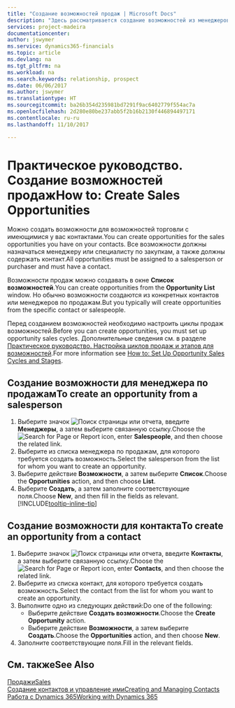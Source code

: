 ```yaml
---
title: "Создание возможностей продаж | Microsoft Docs"
description: "Здесь рассматривается создание возможностей из менеджеров по продажам или контактов в Dynamics 365 Business edition."
services: project-madeira
documentationcenter: 
author: jswymer
ms.service: dynamics365-financials
ms.topic: article
ms.devlang: na
ms.tgt_pltfrm: na
ms.workload: na
ms.search.keywords: relationship, prospect
ms.date: 06/06/2017
ms.author: jswymer
ms.translationtype: HT
ms.sourcegitcommit: ba26b354d235981bd7291f9ac6402779f554ac7a
ms.openlocfilehash: 2d280e80be237abb5f2b16b2130f446894497171
ms.contentlocale: ru-ru
ms.lasthandoff: 11/10/2017

---
```

# <a name="how-to-create-sales-opportunities"></a><span data-ttu-id="d0855-103">Практическое руководство. Создание возможностей продаж</span><span class="sxs-lookup"><span data-stu-id="d0855-103">How to: Create Sales Opportunities</span></span>
<span data-ttu-id="d0855-104">Можно создать возможности для возможностей торговли с имеющимися у вас контактами.</span><span class="sxs-lookup"><span data-stu-id="d0855-104">You can create opportunities for the sales opportunities you have on your contacts.</span></span> <span data-ttu-id="d0855-105">Все возможности должны назначаться менеджеру или специалисту по закупкам, а также должны содержать контакт.</span><span class="sxs-lookup"><span data-stu-id="d0855-105">All opportunities must be assigned to a salesperson or purchaser and must have a contact.</span></span>

<span data-ttu-id="d0855-106">Возможности продаж можно создавать в окне **Список возможностей**.</span><span class="sxs-lookup"><span data-stu-id="d0855-106">You can create opportunities from the **Opportunity List** window.</span></span> <span data-ttu-id="d0855-107">Но обычно возможности создаются из конкретных контактов или менеджеров по продажам.</span><span class="sxs-lookup"><span data-stu-id="d0855-107">But you typically will create opportunities from the specific contact or salespeople.</span></span>

<span data-ttu-id="d0855-108">Перед созданием возможностей необходимо настроить циклы продаж возможностей.</span><span class="sxs-lookup"><span data-stu-id="d0855-108">Before you can create opportunities, you must set up opportunity sales cycles.</span></span> <span data-ttu-id="d0855-109">Дополнительные сведения см. в разделе [Практическое руководство. Настройка циклов продаж и этапов для возможностей](marketing-how-setup-opportunity-sales-cycles-stages.md).</span><span class="sxs-lookup"><span data-stu-id="d0855-109">For more information see [How to: Set Up Opportunity Sales Cycles and Stages](marketing-how-setup-opportunity-sales-cycles-stages.md).</span></span>

## <a name="to-create-an-opportunity-from-a-salesperson"></a><span data-ttu-id="d0855-110">Создание возможности для менеджера по продажам</span><span class="sxs-lookup"><span data-stu-id="d0855-110">To create an opportunity from a salesperson</span></span>
1. <span data-ttu-id="d0855-111">Выберите значок ![Поиск страницы или отчета](media/ui-search/search_small.png "Значок поиска страницы или отчета"), введите **Менеджеры**, а затем выберите связанную ссылку.</span><span class="sxs-lookup"><span data-stu-id="d0855-111">Choose the ![Search for Page or Report](media/ui-search/search_small.png "Search for Page or Report icon") icon, enter **Salespeople**, and then choose the related link.</span></span>
2. <span data-ttu-id="d0855-112">Выберите из списка менеджера по продажам, для которого требуется создать возможность.</span><span class="sxs-lookup"><span data-stu-id="d0855-112">Select the salesperson from the list for whom you want to create an opportunity.</span></span>
3. <span data-ttu-id="d0855-113">Выберите действие **Возможности**, а затем выберите **Список**.</span><span class="sxs-lookup"><span data-stu-id="d0855-113">Choose the **Opportunities** action, and then choose **List**.</span></span>
4. <span data-ttu-id="d0855-114">Выберите **Создать**, а затем заполните соответствующие поля.</span><span class="sxs-lookup"><span data-stu-id="d0855-114">Choose **New**, and then fill in the fields as relevant.</span></span> [!INCLUDE[tooltip-inline-tip](includes/tooltip-inline-tip_md.md)]  



## <a name="to-create-an-opportunity-from-a-contact"></a><span data-ttu-id="d0855-115">Создание возможности для контакта</span><span class="sxs-lookup"><span data-stu-id="d0855-115">To create an opportunity from a contact</span></span>
1. <span data-ttu-id="d0855-116">Выберите значок ![Поиск страницы или отчета](media/ui-search/search_small.png "Значок поиска страницы или отчета"), введите **Контакты**, а затем выберите связанную ссылку.</span><span class="sxs-lookup"><span data-stu-id="d0855-116">Choose the ![Search for Page or Report](media/ui-search/search_small.png "Search for Page or Report icon") icon, enter **Contacts**, and then choose the related link.</span></span>
2. <span data-ttu-id="d0855-117">Выберите из списка контакт, для которого требуется создать возможность.</span><span class="sxs-lookup"><span data-stu-id="d0855-117">Select the contact from the list for whom you want to create an opportunity.</span></span>
3. <span data-ttu-id="d0855-118">Выполните одно из следующих действий:</span><span class="sxs-lookup"><span data-stu-id="d0855-118">Do one of the following:</span></span>
   * <span data-ttu-id="d0855-119">Выберите действие **Создать возможности**.</span><span class="sxs-lookup"><span data-stu-id="d0855-119">Choose the **Create Opportunity** action.</span></span>
   * <span data-ttu-id="d0855-120">Выберите действие **Возможности**, а затем выберите **Создать**.</span><span class="sxs-lookup"><span data-stu-id="d0855-120">Choose the  **Opportunities** action, and then choose **New**.</span></span>
4. <span data-ttu-id="d0855-121">Заполните соответствующие поля.</span><span class="sxs-lookup"><span data-stu-id="d0855-121">Fill in the relevant fields.</span></span>

## <a name="see-also"></a><span data-ttu-id="d0855-122">См. также</span><span class="sxs-lookup"><span data-stu-id="d0855-122">See Also</span></span>
[<span data-ttu-id="d0855-123">Продажи</span><span class="sxs-lookup"><span data-stu-id="d0855-123">Sales</span></span>](sales-manage-sales.md)  
[<span data-ttu-id="d0855-124">Создание контактов и управление ими</span><span class="sxs-lookup"><span data-stu-id="d0855-124">Creating and Managing Contacts</span></span>](marketing-contacts.md)  
[<span data-ttu-id="d0855-125">Работа с Dynamics 365</span><span class="sxs-lookup"><span data-stu-id="d0855-125">Working with Dynamics 365</span></span>](ui-work-product.md)

